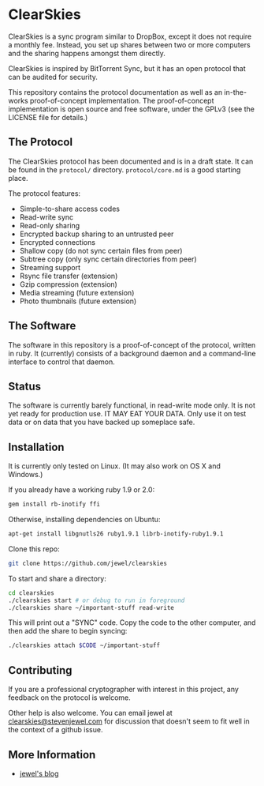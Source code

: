 ClearSkies
==========

ClearSkies is a sync program similar to DropBox, except it does not require a
monthly fee.  Instead, you set up shares between two or more computers and the
sharing happens amongst them directly.

ClearSkies is inspired by BitTorrent Sync, but it has an open protocol that can
be audited for security.

This repository contains the protocol documentation as well as an in-the-works
proof-of-concept implementation.  The proof-of-concept implementation is open
source and free software, under the GPLv3 (see the LICENSE file for details.)


The Protocol
------------

The ClearSkies protocol has been documented and is in a draft state.  It can be
found in the `protocol/` directory.  `protocol/core.md` is a good starting
place.

The protocol features:

* Simple-to-share access codes
* Read-write sync
* Read-only sharing
* Encrypted backup sharing to an untrusted peer
* Encrypted connections
* Shallow copy (do not sync certain files from peer)
* Subtree copy (only sync certain directories from peer)
* Streaming support
* Rsync file transfer (extension)
* Gzip compression (extension)
* Media streaming (future extension)
* Photo thumbnails (future extension)


The Software
------------

The software in this repository is a proof-of-concept of the protocol, written
in ruby.  It (currently) consists of a background daemon and a command-line
interface to control that daemon.


Status
------

The software is currently barely functional, in read-write mode only.  It is
not yet ready for production use.  IT MAY EAT YOUR DATA.  Only use it on test
data or on data that you have backed up someplace safe.


Installation
------------

It is currently only tested on Linux.  (It may also work on OS X and Windows.)

If you already have a working ruby 1.9 or 2.0:

```bash
gem install rb-inotify ffi
```

Otherwise, installing dependencies on Ubuntu:

```bash
apt-get install libgnutls26 ruby1.9.1 librb-inotify-ruby1.9.1
```

Clone this repo:

```bash
git clone https://github.com/jewel/clearskies
```


To start and share a directory:

```bash
cd clearskies
./clearskies start # or debug to run in foreground
./clearskies share ~/important-stuff read-write
```


This will print out a "SYNC" code.  Copy the code to the other computer, and
then add the share to begin syncing:

```bash
./clearskies attach $CODE ~/important-stuff
```


Contributing
------------

If you are a professional cryptographer with interest in this project, any
feedback on the protocol is welcome.

Other help is also welcome.  You can email jewel at clearskies@stevenjewel.com
for discussion that doesn't seem to fit well in the context of a github issue.


More Information
----------------

* [jewel's blog](http://stevenjewel.com)
